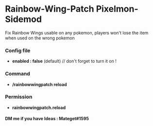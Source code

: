 # Rainbow-Wing-Patch Pixelmon-Sidemod

Fix Rainbow Wings usable on any pokemon, players won't lose the item when used on the wrong pokemon

### Config file
* **enabled : false** (default) // don't forget to turn it on !
### Command
* **/rainbowwingpatch reload**
### Permission
* **rainbowwingpatch.reload**



#### DM me if you have Ideas : Mateget#1595
